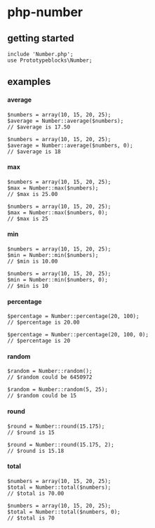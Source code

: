 # php-number  

## getting started  
``` 
include 'Number.php';  
use Prototypeblocks\Number;  
``` 
## examples  
#### average
``` 
$numbers = array(10, 15, 20, 25);
$average = Number::average($numbers);
// $average is 17.50
``` 
``` 
$numbers = array(10, 15, 20, 25);
$average = Number::average($numbers, 0);
// $average is 18
``` 
#### max
``` 
$numbers = array(10, 15, 20, 25);
$max = Number::max($numbers);
// $max is 25.00
``` 
``` 
$numbers = array(10, 15, 20, 25);
$max = Number::max($numbers, 0);
// $max is 25
``` 
#### min
``` 
$numbers = array(10, 15, 20, 25);
$min = Number::min($numbers);
// $min is 10.00
``` 
``` 
$numbers = array(10, 15, 20, 25);
$min = Number::min($numbers, 0);
// $min is 10
``` 
#### percentage
``` 
$percentage = Number::percentage(20, 100);
// $percentage is 20.00  
``` 
``` 
$percentage = Number::percentage(20, 100, 0);
// $percentage is 20
``` 
#### random
``` 
$random = Number::random();
// $random could be 6450972  
``` 
``` 
$random = Number::random(5, 25);
// $random could be 15  
``` 
#### round
``` 
$round = Number::round(15.175);
// $round is 15
``` 
``` 
$round = Number::round(15.175, 2);
// $round is 15.18 
``` 
#### total
``` 
$numbers = array(10, 15, 20, 25);
$total = Number::total($numbers);
// $total is 70.00 
``` 
``` 
$numbers = array(10, 15, 20, 25);
$total = Number::total($numbers, 0);
// $total is 70 
``` 
